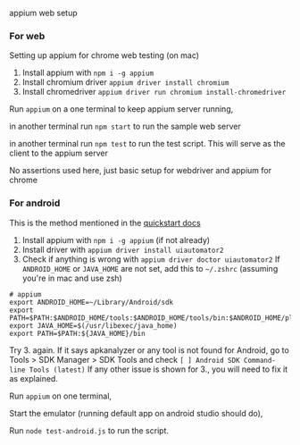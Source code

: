 appium web setup

### For web

Setting up appium for chrome web testing (on mac)

1. Install appium with `npm i -g appium`
2. Install chromium driver `appium driver install chromium`
3. Install chromedriver `appium driver run chromium install-chromedriver`

Run `appium` on a one terminal to keep appium server running,

in another terminal run `npm start` to run the sample web server

in another terminal run `npm test` to run the test script. This will serve as the client to the appium server

No assertions used here, just basic setup for webdriver and appium for chrome

### For android

This is the method mentioned in the [quickstart docs](https://appium.io/docs/en/latest/quickstart/)

1. Install appium with `npm i -g appium` (if not already)
2. Install driver with `appium driver install uiautomator2`
3. Check if anything is wrong with `appium driver doctor uiautomator2`
If `ANDROID_HOME` or `JAVA_HOME` are not set, add this to `~/.zshrc` (assuming you're in mac and use zsh)
```
# appium
export ANDROID_HOME=~/Library/Android/sdk
export PATH=$PATH:$ANDROID_HOME/tools:$ANDROID_HOME/tools/bin:$ANDROID_HOME/platform_tools
export JAVA_HOME=$(/usr/libexec/java_home)
export PATH=$PATH:${JAVA_HOME}/bin
```
Try 3. again. If it says apkanalyzer or any tool is not found for Android, go to
Tools > SDK Manager > SDK Tools and check `[ ] Android SDK Command-line Tools (latest)`
If any other issue is shown for 3., you will need to fix it as explained.

Run `appium` on one terminal,

Start the emulator (running default app on android studio should do),

Run `node test-android.js` to run the script.

